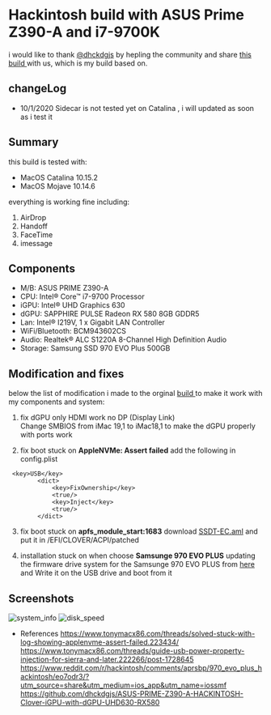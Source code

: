 # Hackintosh build with ASUS Prime Z390-A and i7-9700K

i would like to thank [@dhckdgjs](https://github.com/dhckdgjs) by hepling the community and share [ this build ](https://github.com/dhckdgjs/ASUS-PRIME-Z390-A-HACKINTOSH-Clover-iGPU-with-dGPU-UHD630-RX580) with us, which is my build based on.

## changeLog
- 10/1/2020
Sidecar is not tested yet on Catalina , i will updated as soon as i test it 

## Summary
this build is tested with:
- MacOS Catalina 10.15.2
- MacOS Mojave 10.14.6

everything is working fine including:
1. AirDrop
2. Handoff
3. FaceTime
4. imessage

## Components
- M/B: ASUS PRIME Z390-A
- CPU: Intel® Core™ i7-9700 Processor
- iGPU: Intel® UHD Graphics 630
- dGPU: SAPPHIRE PULSE Radeon RX 580 8GB GDDR5
- Lan: Intel® I219V, 1 x Gigabit LAN Controller
- WiFi/Bluetooth: BCM943602CS
- Audio: Realtek® ALC S1220A 8-Channel High Definition Audio
- Storage: Samsung SSD 970 EVO Plus 500GB




## Modification and fixes
below the list of modification i made to the orginal [build ](https://github.com/dhckdgjs/ASUS-PRIME-Z390-A-HACKINTOSH-Clover-iGPU-with-dGPU-UHD630-RX580) to make it work with my components and system:

1. fix dGPU only HDMI work no DP (Display Link)  
Change SMBIOS from iMac 19,1 to iMac18,1 to make the dGPU properly with ports work

2. fix boot stuck on **AppleNVMe: Assert failed**
add the following in config.plist
```
 <key>USB</key>
        <dict>
            <key>FixOwnership</key>
            <true/>
            <key>Inject</key>
            <true/>
        </dict>
```

3. fix boot stuck on **apfs_module_start:1683**
  download  [SSDT-EC.aml](https://www.tonymacx86.com/attachments/ssdt-ec-aml.325126/) and put it in /EFI/CLOVER/ACPI/patched

4. installation stuck on when choose **Samsunge 970 EVO PLUS**
updating the firmware drive system for the Samsunge 970 EVO PLUS from  [here](https://www.samsung.com/semiconductor/minisite/ssd/download/tools/) and Write it on the USB drive and boot from it 




## Screenshots
![system_info](https://github.com/m4ary/hackintosh-Asus-Prime-Z390A_i7-9700K_RX580/blob/master/screenshots/Screen%20Shot%202020-01-10%20at%202.52.25%20PM.png)
![disk_speed](https://github.com/m4ary/hackintosh-Asus-Prime-Z390A_i7-9700K_RX580/blob/master/screenshots/DiskSpeedTest.png)



* References
https://www.tonymacx86.com/threads/solved-stuck-with-log-showing-applenvme-assert-failed.223434/
https://www.tonymacx86.com/threads/guide-usb-power-property-injection-for-sierra-and-later.222266/post-1728645
https://www.reddit.com/r/hackintosh/comments/aprsbp/970_evo_plus_hackintosh/eo7odr3/?utm_source=share&utm_medium=ios_app&utm_name=iossmf
https://github.com/dhckdgjs/ASUS-PRIME-Z390-A-HACKINTOSH-Clover-iGPU-with-dGPU-UHD630-RX580
